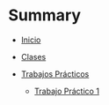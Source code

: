 # Summary

- [Inicio](./Inicio.md)

- [Clases](./clases.md)

- [Trabajos Prácticos](./trabajos_practicos.md)
  - [Trabajo Práctico 1](./trabajos_practicos_1.md)
